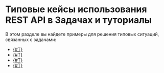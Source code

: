 # Типовые кейсы использования REST API в Задачах и туториалы

В этом разделе вы найдете примеры для решения типовых ситуаций, связанных с задачами:

- [{#T}](./how-to-create-task-with-file.md)
- [{#T}](./how-to-upload-file-to-task.md)
- [{#T}](./how-to-create-comment-with-file.md)
- [{#T}](./how-to-connect-task-to-spa.md)